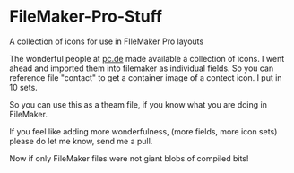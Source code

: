FileMaker-Pro-Stuff
===================

A collection of icons for use in FIleMaker Pro layouts

The wonderful people at [pc.de](http://pc.de/icons/) made available a collection of icons. I went ahead and imported them into filemaker
as individual fields. So you can reference file "contact" to get a container image of a contect icon. I put in 10 sets.

So you can use this as a theam file, if you know what you are doing in FileMaker. 

If you feel like adding more wonderfulness, (more fields, more icon sets) please do let me know, send me a pull.

Now if only FileMaker files were not giant blobs of compiled bits!